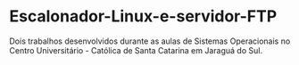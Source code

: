 # Escalonador-Linux-e-servidor-FTP
Dois trabalhos desenvolvidos durante as aulas de Sistemas Operacionais no Centro Universitário - Católica de Santa Catarina em Jaraguá do Sul.

